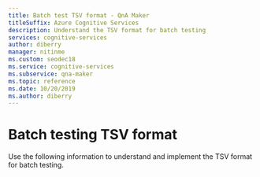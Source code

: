 ```yaml
---
title: Batch test TSV format - QnA Maker
titleSuffix: Azure Cognitive Services
description: Understand the TSV format for batch testing
services: cognitive-services
author: diberry
manager: nitinme
ms.custom: seodec18
ms.service: cognitive-services
ms.subservice: qna-maker
ms.topic: reference
ms.date: 10/20/2019
ms.author: diberry
---
```


# Batch testing TSV format

Use the following information to understand and implement the TSV format for batch testing. 

